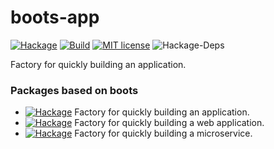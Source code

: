 # boots-app

[![Hackage](https://img.shields.io/hackage/v/boots-app.svg?logo=haskell)](https://hackage.haskell.org/package/boots-app)
[![Build](https://img.shields.io/travis/leptonyu/boots.svg?logo=travis)](https://travis-ci.org/leptonyu/boots)
[![MIT license](https://img.shields.io/badge/license-MIT-blue.svg)](https://github.com/leptonyu/boots/blob/master/boots-app/LICENSE)
![Hackage-Deps](https://img.shields.io/hackage-deps/v/boots-app)

Factory for quickly building an application.

### Packages based on boots

- [![Hackage](https://img.shields.io/badge/boots-app-orange)](https://hackage.haskell.org/package/boots-app) Factory for quickly building an application.
- [![Hackage](https://img.shields.io/badge/boots-web-orange)](https://hackage.haskell.org/package/boots-web) Factory for quickly building a web application.
- [![Hackage](https://img.shields.io/badge/boots-cloud-orange)](https://hackage.haskell.org/package/boots-cloud) Factory for quickly building a microservice.


